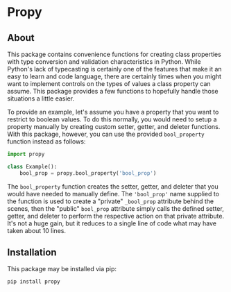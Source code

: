 # Propy

## About

This package contains convenience functions for creating class properties
with type conversion and validation characteristics in Python. While Python's
lack of typecasting is certainly one of the features that make it an easy to
learn and code language, there are certainly times when you might want
to implement controls on the types of values a class property can assume.
This package provides a few functions to hopefully handle those situations
a little easier.

To provide an example, let's assume you have a property that you want to restrict
to boolean values. To do this normally, you would need to setup a property
manually by creating custom setter, getter, and deleter functions. With this
package, however, you can use the provided `bool_property` function instead
as follows:

```python
import propy

class Example():
    bool_prop = propy.bool_property('bool_prop')
```

The `bool_property` function creates the setter, getter, and deleter that you
would have needed to manually define. The `'bool_prop'` name supplied to the
function is used to create a "private" `_bool_prop` attribute behind the scenes,
then the "public" `bool_prop` attribute simply calls the defined setter, getter,
and deleter to perform the respective action on that private attribute.
It's not a huge gain, but it reduces to a single line of code what may
have taken about 10 lines.

## Installation
This package may be installed via pip:

```
pip install propy
```
